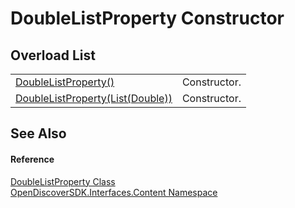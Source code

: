 # DoubleListProperty Constructor


## Overload List
<table>
<tr>
<td><a href="64488849-22e3-2418-e625-74c55250bcba">DoubleListProperty()</a></td>
<td>Constructor.</td></tr>
<tr>
<td><a href="b3784178-9b86-8d5c-1d47-c9d6de70331f">DoubleListProperty(List(Double))</a></td>
<td>Constructor.</td></tr>
</table>

## See Also


#### Reference
<a href="719bbba9-62ea-315d-f96b-aea59dbed8dc">DoubleListProperty Class</a>  
<a href="79f11d04-c275-b915-db5b-ab2227989555">OpenDiscoverSDK.Interfaces.Content Namespace</a>  
